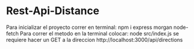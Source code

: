 # Rest-Api-Distance
Para inicializar el proyecto correr en terminal:  npm i express morgan node-fetch
Para correr el metodo en la terminal colocar: node src/index.js 
se requiere hacer un GET a la direccion http://localhost:3000/api/directions
